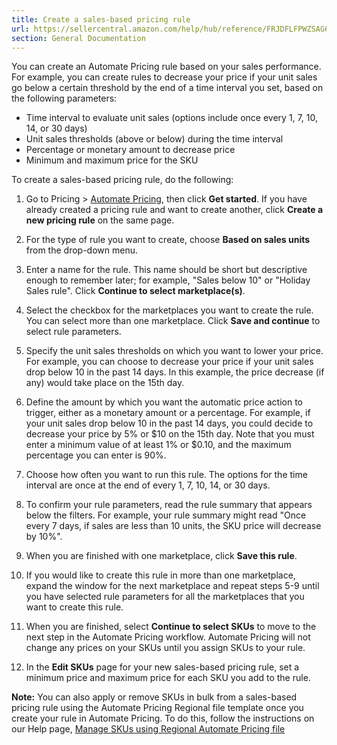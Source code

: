 ```yaml
---
title: Create a sales-based pricing rule
url: https://sellercentral.amazon.com/help/hub/reference/FRJDFLFPWZSAG67
section: General Documentation
---
```


You can create an Automate Pricing rule based on your sales performance. For
example, you can create rules to decrease your price if your unit sales go
below a certain threshold by the end of a time interval you set, based on the
following parameters:

  * Time interval to evaluate unit sales (options include once every 1, 7, 10, 14, or 30 days)
  * Unit sales thresholds (above or below) during the time interval
  * Percentage or monetary amount to decrease price
  * Minimum and maximum price for the SKU

To create a sales-based pricing rule, do the following:

  1. Go to Pricing > [Automate Pricing](/automatepricing/home), then click **Get started**. If you have already created a pricing rule and want to create another, click **Create a new pricing rule** on the same page.

  2. For the type of rule you want to create, choose **Based on sales units** from the drop-down menu.

  3. Enter a name for the rule. This name should be short but descriptive enough to remember later; for example, "Sales below 10" or "Holiday Sales rule". Click **Continue to select marketplace(s)**.

  4. Select the checkbox for the marketplaces you want to create the rule. You can select more than one marketplace. Click **Save and continue** to select rule parameters.

  5. Specify the unit sales thresholds on which you want to lower your price. For example, you can choose to decrease your price if your unit sales drop below 10 in the past 14 days. In this example, the price decrease (if any) would take place on the 15th day.

  6. Define the amount by which you want the automatic price action to trigger, either as a monetary amount or a percentage. For example, if your unit sales drop below 10 in the past 14 days, you could decide to decrease your price by 5% or $10 on the 15th day. Note that you must enter a minimum value of at least 1% or $0.10, and the maximum percentage you can enter is 90%.

  7. Choose how often you want to run this rule. The options for the time interval are once at the end of every 1, 7, 10, 14, or 30 days.

  8. To confirm your rule parameters, read the rule summary that appears below the filters. For example, your rule summary might read "Once every 7 days, if sales are less than 10 units, the SKU price will decrease by 10%".

  9. When you are finished with one marketplace, click **Save this rule**.

  10. If you would like to create this rule in more than one marketplace, expand the window for the next marketplace and repeat steps 5-9 until you have selected rule parameters for all the marketplaces that you want to create this rule.

  11. When you are finished, select **Continue to select SKUs** to move to the next step in the Automate Pricing workflow. Automate Pricing will not change any prices on your SKUs until you assign SKUs to your rule.   

  12. In the **Edit SKUs** page for your new sales-based pricing rule, set a minimum price and maximum price for each SKU you add to the rule.

**Note:** You can also apply or remove SKUs in bulk from a sales-based pricing
rule using the Automate Pricing Regional file template once you create your
rule in Automate Pricing. To do this, follow the instructions on our Help
page, [Manage SKUs using Regional Automate Pricing file](/gp/help/202166010)

